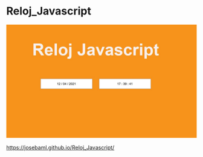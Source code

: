 # Reloj_Javascript

![Design preview for Reloj_Javascript](https://github.com/josebaml/Reloj_Javascript/blob/main/assets/img/reloj.JPG)

https://josebaml.github.io/Reloj_Javascript/

